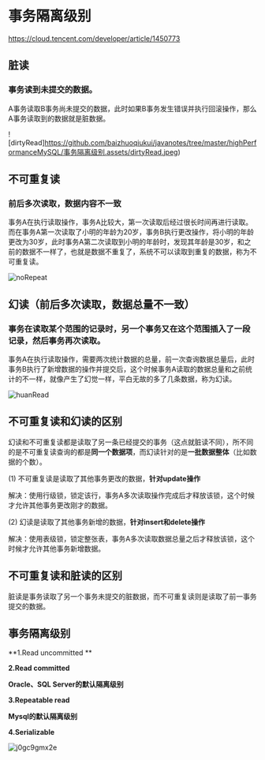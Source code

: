 # 事务隔离级别

https://cloud.tencent.com/developer/article/1450773

## 脏读

### 事务读到未提交的数据。

​		A事务读取B事务尚未提交的数据，此时如果B事务发生错误并执行回滚操作，那么A事务读取到的数据就是脏数据。

![dirtyRead]https://github.com/baizhuoqiukui/javanotes/tree/master/highPerformanceMySQL/事务隔离级别.assets/dirtyRead.jpeg)

## 

## 不可重复读

### **前后多次读取，数据内容不一致**

​		事务A在执行读取操作，事务A比较大，第一次读取后经过很长时间再进行读取。而在事务A第一次读取了小明的年龄为20岁，事务B执行更改操作，将小明的年龄更改为30岁，此时事务A第二次读取到小明的年龄时，发现其年龄是30岁，和之前的数据不一样了，也就是数据不重复了，系统不可以读取到重复的数据，称为不可重复读。

![noRepeat](https://github.com/baizhuoqiukui/javanotes/highPerformanceMySQL/事务隔离级别.assets/noRepeat.png)



## **幻读（前后多次读取，数据总量不一致）**

### 事务在读取某个范围的记录时，另一个事务又在这个范围插入了一段记录，然后事务再次读取。

事务A在执行读取操作，需要两次统计数据的总量，前一次查询数据总量后，此时事务B执行了新增数据的操作并提交后，这个时候事务A读取的数据总量和之前统计的不一样，就像产生了幻觉一样，平白无故的多了几条数据，称为幻读。

![huanRead](https://github.com/baizhuoqiukui/javanotes/highPerformanceMySQL/事务隔离级别.assets/huanRead.png)



## 不可重复读和幻读的区别

幻读和不可重复读都是读取了另一条已经提交的事务（这点就脏读不同），所不同的是不可重复读查询的都是**同一个数据项**，而幻读针对的是**一批数据整体**（比如数据的个数）。

(1) 不可重复读是读取了其他事务更改的数据，**针对update操作**

解决：使用行级锁，锁定该行，事务A多次读取操作完成后才释放该锁，这个时候才允许其他事务更改刚才的数据。

(2) 幻读是读取了其他事务新增的数据，**针对insert和delete操作**

解决：使用表级锁，锁定整张表，事务A多次读取数据总量之后才释放该锁，这个时候才允许其他事务新增数据。



## 不可重复读和脏读的区别

脏读是事务读取了另一个事务未提交的脏数据，而不可重复读则是读取了前一事务提交的数据。



## 事务隔离级别

**1.Read uncommitted **

**2.Read committed**

**Oracle、SQL Server的默认隔离级别**

**3.Repeatable read**

**Mysql的默认隔离级别**

**4.Serializable**

![j0gc9gmx2e](https://github.com/baizhuoqiukui/javanotes/highPerformanceMySQL/事务隔离级别.assets/j0gc9gmx2e.png)
